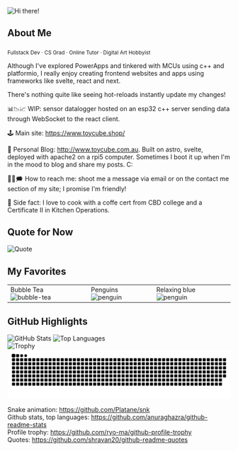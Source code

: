 ![Hi there!](https://github.com/user-attachments/assets/48709d99-8461-4ddd-9d78-35d14d1643a7)

## About Me 
<sub>Fullstack Dev · CS Grad · Online Tutor · Digital Art Hobbyist</sub>

Although I've explored PowerApps and tinkered with MCUs using c++ and platformio, I really enjoy creating frontend websites and apps using frameworks like svelte, react and next.  

There's nothing quite like seeing hot-reloads instantly update my changes!  

📊📉📈 WIP: sensor datalogger hosted on an esp32 c++ server sending data through WebSocket to the react client.  

🕹️ Main site: https://www.toycube.shop/  

🍁 Personal Blog: http://www.toycube.com.au. 
Built on astro, svelte, deployed with apache2 on a rpi5 computer. Sometimes I boot it up when I'm in the mood to blog and share my posts. C:

💭💬🗯️ How to reach me: shoot me a message via email or on the contact me section of my site; I promise I'm friendly!  

🥧 Side fact: I love to cook with a coffe cert from CBD college and a Certificate II in Kitchen Operations.
## Quote for Now
![Quote](https://github-readme-quotes-bay.vercel.app/quote)  

## My Favorites
<table>
  <tr>
    <td>
      Bubble Tea
      <img src="https://github.com/user-attachments/assets/429bdeb3-2130-4a45-972d-ec30a882f3fe" alt="bubble-tea" width="150"/>
    </td>
    <td>
      Penguins
      <img src="https://github.com/user-attachments/assets/eb173be3-c499-4699-8549-381fe9900582" alt="penguin" width="150"/>
    </td>
    <td>
      Relaxing blue
      <img src="https://github.com/user-attachments/assets/ff789cbc-f325-4355-a7f9-9e18cb3998b6" alt="penguin" width="150"/>
    </td>
  </tr>
</table>

## GitHub Highlights  
![GitHub Stats](https://github-readme-stats.vercel.app/api?username=rashidarudino&show_icons=true&hide_title=true&count_private=true&hide=prs)
![Top Languages](https://github-readme-stats.vercel.app/api/top-langs/?username=rashidarudino&hide=html&layout=compact)  
![Trophy](https://github-profile-trophy.vercel.app/?username=rashidarudino&row=1&column=7)  
![Snake animation](https://raw.githubusercontent.com/rashidarudino/rashidarudino/output/github-contribution-grid-snake.svg) 

Snake animation: https://github.com/Platane/snk  
Github stats, top languages: https://github.com/anuraghazra/github-readme-stats  
Profile trophy: https://github.com/ryo-ma/github-profile-trophy  
Quotes: https://github.com/shravan20/github-readme-quotes

